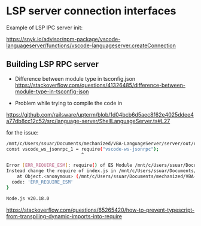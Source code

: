 

# LSP server connection interfaces

Example of LSP IPC server init:

https://snyk.io/advisor/npm-package/vscode-languageserver/functions/vscode-languageserver.createConnection


## Building LSP RPC server


* Difference between module type in tsconfig.json https://stackoverflow.com/questions/41326485/difference-between-module-type-in-tsconfig-json

* Problem while trying to compile the code in 

https://github.com/railsware/upterm/blob/1d04bcb6d5aec8f62e4025ddee4a77db8cc12c52/src/language-server/ShellLanguageServer.ts#L27

for the issue:

```bash
/mnt/c/Users/ssuar/Documents/mechanized/VBA-LanguageServer/server/out/rpc_server.js:7
const vscode_ws_jsonrpc_1 = require("vscode-ws-jsonrpc");
                            ^

Error [ERR_REQUIRE_ESM]: require() of ES Module /mnt/c/Users/ssuar/Documents/mechanized/VBA-LanguageServer/node_modules/vscode-ws-jsonrpc/lib/index.js from /mnt/c/Users/ssuar/Documents/mechanized/VBA-LanguageServer/server/out/rpc_server.js not supported.
Instead change the require of index.js in /mnt/c/Users/ssuar/Documents/mechanized/VBA-LanguageServer/server/out/rpc_server.js to a dynamic import() which is available in all CommonJS modules.
    at Object.<anonymous> (/mnt/c/Users/ssuar/Documents/mechanized/VBA-LanguageServer/server/out/rpc_server.js:7:29) {
  code: 'ERR_REQUIRE_ESM'
}

Node.js v20.18.0
```

https://stackoverflow.com/questions/65265420/how-to-prevent-typescript-from-transpiling-dynamic-imports-into-require